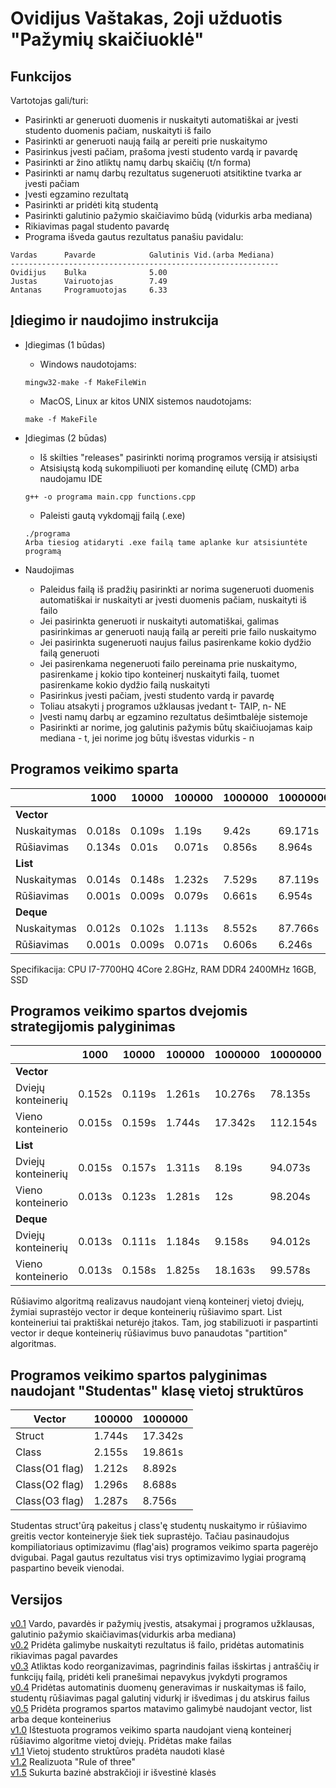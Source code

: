 # Ovidijus Vaštakas, 2oji užduotis "Pažymių skaičiuoklė"


## Funkcijos
Vartotojas gali/turi:
* Pasirinkti ar generuoti duomenis ir nuskaityti automatiškai ar įvesti studento duomenis pačiam, nuskaityti iš failo
* Pasirinkti ar generuoti naują failą ar pereiti prie nuskaitymo
* Pasirinkus įvesti pačiam, prašoma įvesti studento vardą ir pavardę
* Pasirinkti ar žino atliktų namų darbų skaičių (t/n forma)
* Pasirinkti ar namų darbų rezultatus sugeneruoti atsitiktine tvarka ar įvesti pačiam
* Įvesti egzamino rezultatą
* Pasirinkti ar pridėti kitą studentą
* Pasirinkti galutinio pažymio skaičiavimo būdą (vidurkis arba mediana)
* Rikiavimas pagal studento pavardę
* Programa išveda gautus rezultatus panašiu pavidalu: 
```
Vardas      Pavarde            Galutinis Vid.(arba Mediana)
------------------------------------------------------------
Ovidijus    Bulka              5.00
Justas      Vairuotojas        7.49
Antanas     Programuotojas     6.33 
```
## Įdiegimo ir naudojimo instrukcija
* Įdiegimas (1 būdas)
  * Windows naudotojams:
  ```
  mingw32-make -f MakeFileWin
  ```
  * MacOS, Linux ar kitos UNIX sistemos naudotojams:
  ```
  make -f MakeFile
  ```
* Įdiegimas (2 būdas)
  * Iš skilties "releases" pasirinkti norimą programos versiją ir atsisiųsti
  * Atsisiųstą kodą sukompiliuoti per komandinę eilutę (CMD) arba naudojamu IDE
  ```
  g++ -o programa main.cpp functions.cpp
  ```
  * Paleisti gautą vykdomąjį failą (.exe)
  ```
  ./programa
  Arba tiesiog atidaryti .exe failą tame aplanke kur atsisiuntėte programą
  ```
  
* Naudojimas
  * Paleidus failą iš pradžių pasirinkti ar norima sugeneruoti duomenis automatiškai ir nuskaityti ar įvesti duomenis pačiam, nuskaityti iš failo
  * Jei pasirinkta generuoti ir nuskaityti automatiškai, galimas pasirinkimas ar generuoti naują failą ar pereiti prie failo nuskaitymo
  * Jei pasirinkta sugeneruoti naujus failus pasirenkame kokio dydžio failą generuoti
  * Jei pasirenkama negeneruoti failo pereinama prie nuskaitymo, pasirenkame į kokio tipo konteinerį nuskaityti failą, tuomet pasirenkame kokio dydžio failą nuskaityti
  * Pasirinkus įvesti pačiam, įvesti studento vardą ir pavardę
  * Toliau atsakyti į programos užklausas įvedant t- TAIP, n- NE
  * Įvesti namų darbų ar egzamino rezultatus dešimtbalėje sistemoje
  * Pasirinkti ar norime, jog galutinis pažymis būtų skaičiuojamas kaip mediana - t, jei norime jog būtų išvestas vidurkis - n

## Programos veikimo sparta

|               | 1000     | 10000    | 100000   | 1000000  | 10000000 |
| ------------- |----------| ---------|----------|----------|----------|
| **Vector**    |          |          |          |          |          |
| Nuskaitymas   | 0.018s   | 0.109s   | 1.19s    | 9.42s    | 69.171s  |
| Rūšiavimas    | 0.134s   | 0.01s    | 0.071s   | 0.856s   | 8.964s   |
| **List**      |          |          |          |          |          |
| Nuskaitymas   | 0.014s   | 0.148s   | 1.232s   | 7.529s   | 87.119s  |
| Rūšiavimas    | 0.001s   | 0.009s   | 0.079s   | 0.661s   | 6.954s   |
| **Deque**     |          |          |          |          |          |
| Nuskaitymas   | 0.012s   | 0.102s   | 1.113s   | 8.552s   | 87.766s  |
| Rūšiavimas    | 0.001s   | 0.009s   | 0.071s   | 0.606s   | 6.246s   |

Specifikacija: CPU I7-7700HQ 4Core 2.8GHz, RAM DDR4 2400MHz 16GB, SSD 

## Programos veikimo spartos dvejomis strategijomis palyginimas

|                      | 1000     | 10000    | 100000   | 1000000  | 10000000 |
| -------------------- |----------| ---------|----------|----------|----------|
| **Vector**           |          |          |          |          |          |
| Dviejų konteinerių   | 0.152s   | 0.119s   | 1.261s   | 10.276s  | 78.135s  |
| Vieno konteinerio    | 0.015s   | 0.159s   | 1.744s   | 17.342s  | 112.154s |
| **List**             |          |          |          |          |          |
| Dviejų konteinerių   | 0.015s   | 0.157s   | 1.311s   | 8.19s    | 94.073s  |
| Vieno konteinerio    | 0.013s   | 0.123s   | 1.281s   | 12s      | 98.204s  |
| **Deque**            |          |          |          |          |          |
| Dviejų konteinerių   | 0.013s   | 0.111s   | 1.184s   | 9.158s   | 94.012s  |
| Vieno konteinerio    | 0.013s   | 0.158s   | 1.825s   | 18.163s  | 99.578s  |

Rūšiavimo algoritmą realizavus naudojant vieną konteinerį vietoj dviejų, žymiai suprastėjo vector ir deque konteinerių rūšiavimo spart. List konteineriui tai praktiškai neturėjo įtakos. Tam, jog stabilizuoti ir paspartinti vector ir deque konteinerių rūšiavimus buvo panaudotas "partition" algoritmas.

## Programos veikimo spartos palyginimas naudojant "Studentas" klasę vietoj struktūros

| **Vector**           | 100000   | 1000000  |
| -------------------- |----------| ---------|
| Struct               | 1.744s   | 17.342s  |
| Class                | 2.155s   | 19.861s  |
| Class(O1 flag)       | 1.212s   | 8.892s   |
| Class(O2 flag)       | 1.296s   | 8.688s   |
| Class(O3 flag)       | 1.287s   | 8.756s   |

Studentas struct'ūrą pakeitus į class'ę studentų nuskaitymo ir rūšiavimo greitis vector konteineryje šiek tiek suprastėjo. Tačiau pasinaudojus kompiliatoriaus optimizavimu (flag'ais) programos veikimo sparta pagerėjo dvigubai. Pagal gautus rezultatus visi trys optimizavimo lygiai programą paspartino beveik vienodai.

## Versijos
[v0.1](https://github.com/OvidijusV/2Uzduotis-OOP/tree/v0.1) Vardo, pavardės ir pažymių įvestis, atsakymai į programos užklausas, galutinio pažymio skaičiavimas(vidurkis arba mediana)\
[v0.2](https://github.com/OvidijusV/2Uzduotis-OOP/tree/v0.2) Pridėta galimybe nuskaityti rezultatus iš failo, pridėtas automatinis rikiavimas pagal pavardes\
[v0.3](https://github.com/OvidijusV/2Uzduotis-OOP/tree/v0.3) Atliktas kodo reorganizavimas, pagrindinis failas išskirtas į antraščių ir funkcijų failą, pridėti keli pranešimai nepavykus įvykdyti programos\
[v0.4](https://github.com/OvidijusV/2Uzduotis-OOP/tree/v0.4) Pridėtas automatinis duomenų generavimas ir nuskaitymas iš failo, studentų rūšiavimas pagal galutinį vidurkį ir išvedimas į du atskirus failus\
[v0.5](https://github.com/OvidijusV/2Uzduotis-OOP/tree/v0.5) Pridėta programos spartos matavimo galimybė naudojant vector, list arba deque konteinerius\
[v1.0](https://github.com/OvidijusV/2Uzduotis-OOP/tree/v1.0) Ištestuota programos veikimo sparta naudojant vieną konteinerį rūšiavimo algoritme vietoj dviejų. Pridėtas make failas\
[v1.1](https://github.com/OvidijusV/2Uzduotis-OOP-II/tree/v1.1) Vietoj studento struktūros pradėta naudoti klasė\
[v1.2](https://github.com/OvidijusV/2Uzduotis-OOP-II/tree/v1.2) Realizuota "Rule of three"\
[v1.5](https://github.com/OvidijusV/2Uzduotis-OOP-II/tree/v1.5) Sukurta bazinė abstrakčioji ir išvestinė klasės
